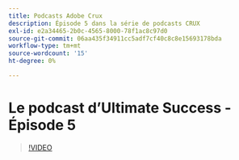 ```yaml
---
title: Podcasts Adobe Crux
description: Épisode 5 dans la série de podcasts CRUX
exl-id: e2a34465-2b0c-4565-8000-78f1ac8c97d0
source-git-commit: 06aa435f34911cc5adf7cf40c8c8e15693178bda
workflow-type: tm+mt
source-wordcount: '15'
ht-degree: 0%

---
```


# Le podcast d’Ultimate Success - Épisode 5

>[!VIDEO](https://video.tv.adobe.com/v/3428867?quality=12learn=on)
